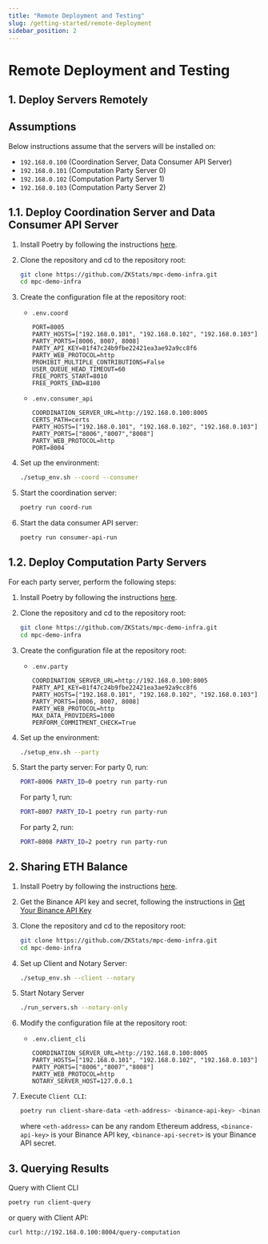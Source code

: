 ```yaml
---
title: "Remote Deployment and Testing"
slug: /getting-started/remote-deployment
sidebar_position: 2
---
```


# Remote Deployment and Testing

## 1. Deploy Servers Remotely

## Assumptions
Below instructions assume that the servers will be installed on:
- `192.168.0.100` (Coordination Server, Data Consumer API Server)
- `192.168.0.101` (Computation Party Server 0)
- `192.168.0.102` (Computation Party Server 1)
- `192.168.0.103` (Computation Party Server 2)

## 1.1. Deploy Coordination Server and Data Consumer API Server
1. Install Poetry by following the instructions [here](https://python-poetry.org/docs/#installation).

2. Clone the repository and cd to the repository root:
   ```bash
   git clone https://github.com/ZKStats/mpc-demo-infra.git
   cd mpc-demo-infra
   ```

3. Create the configuration file at the repository root:
   - `.env.coord`
     ```
     PORT=8005
     PARTY_HOSTS=["192.168.0.101", "192.168.0.102", "192.168.0.103"]
     PARTY_PORTS=[8006, 8007, 8008]
     PARTY_API_KEY=81f47c24b9fbe22421ea3ae92a9cc8f6
     PARTY_WEB_PROTOCOL=http
     PROHIBIT_MULTIPLE_CONTRIBUTIONS=False
     USER_QUEUE_HEAD_TIMEOUT=60
     FREE_PORTS_START=8010
     FREE_PORTS_END=8100
     ```
   - `.env.consumer_api`
     ```
     COORDINATION_SERVER_URL=http://192.168.0.100:8005
     CERTS_PATH=certs
     PARTY_HOSTS=["192.168.0.101", "192.168.0.102", "192.168.0.103"]
     PARTY_PORTS=["8006","8007","8008"]
     PARTY_WEB_PROTOCOL=http
     PORT=8004
     ```

4. Set up the environment:
   ```bash
   ./setup_env.sh --coord --consumer
   ```

5. Start the coordination server:
   ```bash
   poetry run coord-run
   ```

6. Start the data consumer API server:
   ```bash
   poetry run consumer-api-run
   ```

## 1.2. Deploy Computation Party Servers

For each party server, perform the following steps:
1. Install Poetry by following the instructions [here](https://python-poetry.org/docs/#installation).

2. Clone the repository and cd to the repository root:
   ```bash
   git clone https://github.com/ZKStats/mpc-demo-infra.git
   cd mpc-demo-infra
   ```

3. Create the configuration file at the repository root:
   - `.env.party`
     ```
     COORDINATION_SERVER_URL=http://192.168.0.100:8005
     PARTY_API_KEY=81f47c24b9fbe22421ea3ae92a9cc8f6
     PARTY_HOSTS=["192.168.0.101", "192.168.0.102", "192.168.0.103"]
     PARTY_PORTS=[8006, 8007, 8008]
     PARTY_WEB_PROTOCOL=http
     MAX_DATA_PROVIDERS=1000
     PERFORM_COMMITMENT_CHECK=True
     ```

4. Set up the environment:
   ```bash
   ./setup_env.sh --party
   ```

5. Start the party server:
    For party 0, run:
   ```bash
   PORT=8006 PARTY_ID=0 poetry run party-run
   ```
   For party 1, run:
   ```bash
   PORT=8007 PARTY_ID=1 poetry run party-run
   ```
   For party 2, run:
   ```bash
   PORT=8008 PARTY_ID=2 poetry run party-run
   ```


## 2. Sharing ETH Balance
1. Install Poetry by following the instructions [here](https://python-poetry.org/docs/#installation).

2. Get the Binance API key and secret, following the instructions in [Get Your Binance API Key](https://github.com/ZKStats/mpc-demo-infra/blob/main/mpc_demo_infra/client_cli/docker/README.md#step-1-get-your-binance-api-key)

3. Clone the repository and cd to the repository root:
   ```bash
   git clone https://github.com/ZKStats/mpc-demo-infra.git
   cd mpc-demo-infra
   ```

4. Set up Client and Notary Server:
    ```bash
    ./setup_env.sh --client --notary
    ```

5. Start Notary Server
    ```bash
    ./run_servers.sh --notary-only
    ```

4. Modify the configuration file at the repository root:
   - `.env.client_cli`
     ```
     COORDINATION_SERVER_URL=http://192.168.0.100:8005
     PARTY_HOSTS=["192.168.0.101", "192.168.0.102", "192.168.0.103"]
     PARTY_PORTS=["8006","8007","8008"]
     PARTY_WEB_PROTOCOL=http
     NOTARY_SERVER_HOST=127.0.0.1
     ```

5. Execute `Client CLI`:
    ```bash
    poetry run client-share-data <eth-address> <binance-api-key> <binance-api-secret>
    ```
    where `<eth-address>` can be any random Ethereum address, `<binance-api-key>` is your Binance API key, `<binance-api-secret>` is your Binance API secret.

## 3. Querying Results

Query with Client CLI
```bash
poetry run client-query
```

or query with Client API:
```bash
curl http://192.168.0.100:8004/query-computation
```
